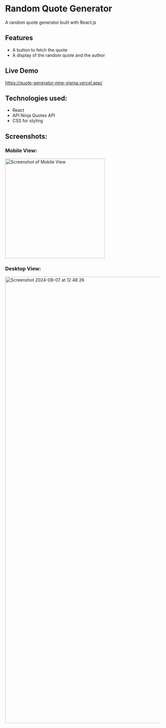 # Random Quote Generator

A random quote generator built with React.js

## Features
* A button to fetch the quote
* A display of the random quote and the author

## Live Demo
https://quote-generator-nine-sigma.vercel.app/


## Technologies used: 
* React
* API Ninja Quotes API
* CSS for styling

## Screenshots:
### Mobile View: 

<img width="322" alt="Screenshot of Mobile View" src="https://github.com/user-attachments/assets/5b04c0a1-af34-4dd9-aa05-cc2dd4298283">

### Desktop View:

<img width="1440" alt="Screenshot 2024-08-07 at 12 48 26" src="https://github.com/user-attachments/assets/f6f99968-92a8-43f2-8c41-62d2ab23e342">

